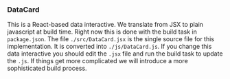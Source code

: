 ### DataCard

This is a React-based data interactive. We translate from JSX to plain javascript
at build time. Right now this is done with the build task in `package.json`. 
The file `./src/DataCard.jsx` is the single source file for this implementation.
It is converted into `./js/DataCard.js`. If you change this data interactive
you should edit the `.jsx` file and run the build task to update the `.js`. If 
things get more complicated we will introduce a more sophisticated build process.

